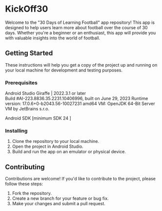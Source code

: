 # KickOff30

Welcome to the "30 Days of Learning Football" app repository! This app is designed to help users learn more about football over the course of 30 days. Whether you're a beginner or an enthusiast, this app will provide you with valuable insights into the world of football.


## Getting Started

These instructions will help you get a copy of the project up and running on your local machine for development and testing purposes.

### Prerequisites

Android Studio Giraffe | 2022.3.1 or later  
Build #AI-223.8836.35.2231.10406996, built on June 29, 2023
Runtime version: 17.0.6+0-b2043.56-10027231 amd64
VM: OpenJDK 64-Bit Server VM by JetBrains s.r.o.

Android SDK [minimum SDK 24 ]

### Installing

1. Clone the repository to your local machine.
2. Open the project in Android Studio.
3. Build and run the app on an emulator or physical device.


## Contributing

Contributions are welcome! If you'd like to contribute to the project, please follow these steps:

1. Fork the repository.
2. Create a new branch for your feature or bug fix.
3. Make your changes and submit a pull request.



